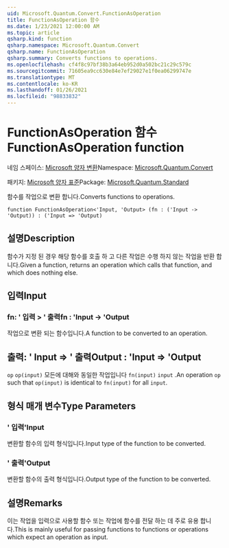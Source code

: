 ```yaml
---
uid: Microsoft.Quantum.Convert.FunctionAsOperation
title: FunctionAsOperation 함수
ms.date: 1/23/2021 12:00:00 AM
ms.topic: article
qsharp.kind: function
qsharp.namespace: Microsoft.Quantum.Convert
qsharp.name: FunctionAsOperation
qsharp.summary: Converts functions to operations.
ms.openlocfilehash: cf4f8c97bf38b3a64eb952d0a502bc21c29c579c
ms.sourcegitcommit: 71605ea9cc630e84e7ef29027e1f0ea06299747e
ms.translationtype: MT
ms.contentlocale: ko-KR
ms.lasthandoff: 01/26/2021
ms.locfileid: "98833832"
---
```

# <a name="functionasoperation-function"></a><span data-ttu-id="a18f8-102">FunctionAsOperation 함수</span><span class="sxs-lookup"><span data-stu-id="a18f8-102">FunctionAsOperation function</span></span>

<span data-ttu-id="a18f8-103">네임 스페이스: [Microsoft 양자 변환](xref:Microsoft.Quantum.Convert)</span><span class="sxs-lookup"><span data-stu-id="a18f8-103">Namespace: [Microsoft.Quantum.Convert](xref:Microsoft.Quantum.Convert)</span></span>

<span data-ttu-id="a18f8-104">패키지: [Microsoft 양자 표준](https://nuget.org/packages/Microsoft.Quantum.Standard)</span><span class="sxs-lookup"><span data-stu-id="a18f8-104">Package: [Microsoft.Quantum.Standard](https://nuget.org/packages/Microsoft.Quantum.Standard)</span></span>


<span data-ttu-id="a18f8-105">함수를 작업으로 변환 합니다.</span><span class="sxs-lookup"><span data-stu-id="a18f8-105">Converts functions to operations.</span></span>

```qsharp
function FunctionAsOperation<'Input, 'Output> (fn : ('Input -> 'Output)) : ('Input => 'Output)
```


## <a name="description"></a><span data-ttu-id="a18f8-106">설명</span><span class="sxs-lookup"><span data-stu-id="a18f8-106">Description</span></span>

<span data-ttu-id="a18f8-107">함수가 지정 된 경우 해당 함수를 호출 하 고 다른 작업은 수행 하지 않는 작업을 반환 합니다.</span><span class="sxs-lookup"><span data-stu-id="a18f8-107">Given a function, returns an operation which calls that function, and which does nothing else.</span></span>

## <a name="input"></a><span data-ttu-id="a18f8-108">입력</span><span class="sxs-lookup"><span data-stu-id="a18f8-108">Input</span></span>

### <a name="fn--input---output"></a><span data-ttu-id="a18f8-109">fn: ' 입력 > ' 출력</span><span class="sxs-lookup"><span data-stu-id="a18f8-109">fn : 'Input -> 'Output</span></span>

<span data-ttu-id="a18f8-110">작업으로 변환 되는 함수입니다.</span><span class="sxs-lookup"><span data-stu-id="a18f8-110">A function to be converted to an operation.</span></span>



## <a name="output--input--output"></a><span data-ttu-id="a18f8-111">출력: ' Input => ' 출력</span><span class="sxs-lookup"><span data-stu-id="a18f8-111">Output : 'Input => 'Output</span></span> 

<span data-ttu-id="a18f8-112">`op` `op(input)` 모든에 대해와 동일한 작업입니다 `fn(input)` `input` .</span><span class="sxs-lookup"><span data-stu-id="a18f8-112">An operation `op` such that `op(input)` is identical to `fn(input)` for all `input`.</span></span>

## <a name="type-parameters"></a><span data-ttu-id="a18f8-113">형식 매개 변수</span><span class="sxs-lookup"><span data-stu-id="a18f8-113">Type Parameters</span></span>

### <a name="input"></a><span data-ttu-id="a18f8-114">' 입력</span><span class="sxs-lookup"><span data-stu-id="a18f8-114">'Input</span></span>

<span data-ttu-id="a18f8-115">변환할 함수의 입력 형식입니다.</span><span class="sxs-lookup"><span data-stu-id="a18f8-115">Input type of the function to be converted.</span></span>
### <a name="output"></a><span data-ttu-id="a18f8-116">' 출력</span><span class="sxs-lookup"><span data-stu-id="a18f8-116">'Output</span></span>

<span data-ttu-id="a18f8-117">변환할 함수의 출력 형식입니다.</span><span class="sxs-lookup"><span data-stu-id="a18f8-117">Output type of the function to be converted.</span></span>

## <a name="remarks"></a><span data-ttu-id="a18f8-118">설명</span><span class="sxs-lookup"><span data-stu-id="a18f8-118">Remarks</span></span>

<span data-ttu-id="a18f8-119">이는 작업을 입력으로 사용할 함수 또는 작업에 함수를 전달 하는 데 주로 유용 합니다.</span><span class="sxs-lookup"><span data-stu-id="a18f8-119">This is mainly useful for passing functions to functions or operations which expect an operation as input.</span></span>